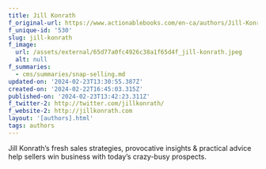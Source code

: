 ```yaml
---
title: Jill Konrath
f_original-url: https://www.actionablebooks.com/en-ca/authors/Jill-Konrath/
f_unique-id: '530'
slug: jill-konrath
f_image:
  url: /assets/external/65d77a0fc4926c38a1f65d4f_jill-konrath.jpeg
  alt: null
f_summaries:
  - cms/summaries/snap-selling.md
updated-on: '2024-02-23T13:30:55.387Z'
created-on: '2024-02-22T16:45:03.315Z'
published-on: '2024-02-23T13:42:23.311Z'
f_twitter-2: http://twitter.com/jillkonrath/
f_website-2: http://jillkonrath.com
layout: '[authors].html'
tags: authors
---
```


Jill Konrath’s fresh sales strategies, provocative insights & practical advice help sellers win business with today’s crazy-busy prospects.
